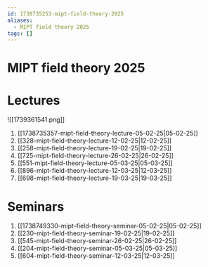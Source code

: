 ```yaml
---
id: 1738735253-mipt-field-theory-2025
aliases:
  - MIPT field theory 2025
tags: []
---
```


# MIPT field theory 2025

# Lectures

![[1739361541.png]]

1. [[1738735357-mipt-field-theory-lecture-05-02-25|05-02-25]]
2. [[328-mipt-field-theory-lecture-12-02-25|12-02-25]]
3. [[258-mipt-field-theory-lecture-19-02-25|19-02-25]]
4. [[725-mipt-field-theory-lecture-26-02-25|26-02-25]]
5. [[551-mipt-field-theory-lecture-05-03-25|05-03-25]]
6. [[896-mipt-field-theory-lecture-12-03-25|12-03-25]]
7. [[698-mipt-field-theory-lecture-19-03-25|19-03-25]]

# Seminars

1. [[1738749330-mipt-field-theory-seminar-05-02-25|05-02-25]]
3. [[230-mipt-field-theory-seminar-19-02-25|19-02-25]]
4. [[545-mipt-field-theory-seminar-26-02-25|26-02-25]]
5. [[204-mipt-field-theory-seminar-05-03-25|05-03-25]]
6. [[604-mipt-field-theory-seminar-12-03-25|12-03-25]]
